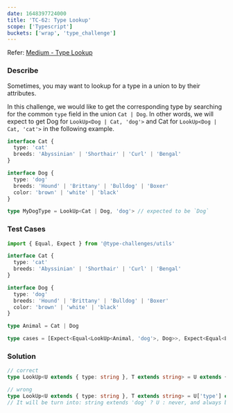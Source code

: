 ```yaml
---
date: 1648397724000
title: 'TC-62: Type Lookup'
scope: ['Typescript']
buckets: ['wrap', 'type_challenge']
---
```


Refer: [Medium - Type Lookup](https://github.com/type-challenges/type-challenges/blob/master/questions/62-medium-type-lookup/README.md)

### Describe

Sometimes, you may want to lookup for a type in a union to by their attributes.

In this challenge, we would like to get the corresponding type by searching for the common `type` field in the union `Cat | Dog`. In other words, we will expect to get Dog for `LookUp<Dog | Cat, 'dog'>` and Cat for `LookUp<Dog | Cat, 'cat'>` in the following example.

```typescript
interface Cat {
  type: 'cat'
  breeds: 'Abyssinian' | 'Shorthair' | 'Curl' | 'Bengal'
}

interface Dog {
  type: 'dog'
  breeds: 'Hound' | 'Brittany' | 'Bulldog' | 'Boxer'
  color: 'brown' | 'white' | 'black'
}

type MyDogType = LookUp<Cat | Dog, 'dog'> // expected to be `Dog`
```

### Test Cases

```typescript
import { Equal, Expect } from '@type-challenges/utils'

interface Cat {
  type: 'cat'
  breeds: 'Abyssinian' | 'Shorthair' | 'Curl' | 'Bengal'
}

interface Dog {
  type: 'dog'
  breeds: 'Hound' | 'Brittany' | 'Bulldog' | 'Boxer'
  color: 'brown' | 'white' | 'black'
}

type Animal = Cat | Dog

type cases = [Expect<Equal<LookUp<Animal, 'dog'>, Dog>>, Expect<Equal<LookUp<Animal, 'cat'>, Cat>>]
```

### Solution

```typescript
// correct
type LookUp<U extends { type: string }, T extends string> = U extends { type: T } ? U : never

// wrong
type LookUp<U extends { type: string }, T extends string> = U['type'] extends T ? U : never
// It will be turn into: string extends 'dog' ? U : never, and always be never.
```
